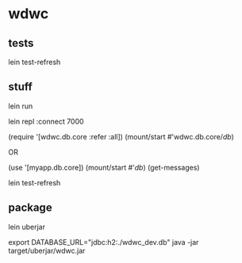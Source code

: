 # wdwc

## tests

lein test-refresh

## stuff
lein run

lein repl :connect 7000

(require '[wdwc.db.core :refer :all])
(mount/start #'wdwc.db.core/*db*)

OR

(use '[myapp.db.core])
(mount/start #'*db*)
(get-messages)


lein test-refresh





## package

lein uberjar

export DATABASE_URL="jdbc:h2:./wdwc_dev.db"
java -jar target/uberjar/wdwc.jar
